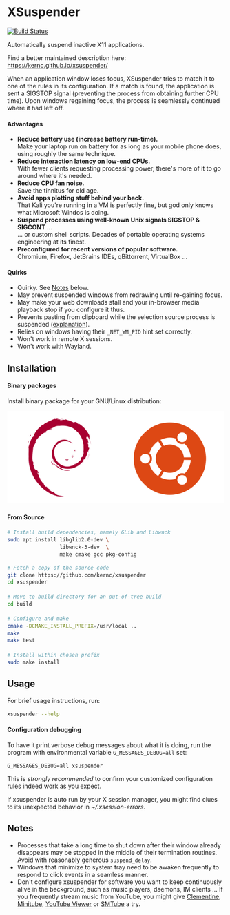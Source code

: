 XSuspender
==========
[![Build Status](https://travis-ci.org/kernc/xsuspender.svg?branch=master)](https://travis-ci.org/kernc/xsuspender)

Automatically suspend inactive X11 applications.

Find a better maintained description here: https://kernc.github.io/xsuspender/

When an application window loses focus, XSuspender tries to match it to
one of the rules in its configuration. If a match is found, the
application is sent a SIGSTOP signal (preventing the process from obtaining
further CPU time). Upon windows regaining focus, the process is seamlessly
continued where it had left off.

#### Advantages

* **Reduce battery use (increase battery run-time).**  
  Make your laptop run on battery for as long as your mobile phone does,
  using roughly the same technique.
* **Reduce interaction latency on low-end CPUs.**  
  With fewer clients requesting processing power, there's more of it to go
  around where it's needed.
* **Reduce CPU fan noise.**  
  Save the tinnitus for old age.
* **Avoid apps plotting stuff behind your back.**  
  That Kali you're running in a VM is perfectly fine, but god
  only knows what Microsoft Windos is doing.
* **Suspend processes using well-known Unix signals SIGSTOP & SIGCONT ...**  
  ... or custom shell scripts. Decades of portable operating systems
  engineering at its finest.
* **Preconfigured for recent versions of popular software.**  
  Chromium, Firefox, JetBrains IDEs, qBittorrent, VirtualBox ...

#### Quirks

* Quirky. See [Notes] below.
* May prevent suspended windows from redrawing until re-gaining focus.
* May make your web downloads stall and your in-browser media
  playback stop if you configure it thus.
* Prevents pasting from clipboard while the selection source process
  is suspended
  ([explanation](https://unix.stackexchange.com/questions/316715/xclip-works-differently-in-interactive-and-non-interactive-shells/316890#316890)).
* Relies on windows having their `_NET_WM_PID` hint set correctly.
* Won't work in remote X sessions.
* Won't work with Wayland.
 

Installation
------------

#### Binary packages

Install binary package for your GNU/Linux distribution:

[![Binary packages](doc/distros.svg)](https://software.opensuse.org//download.html?project=home%3Akernc%3Axsuspender&package=xsuspender)


#### From Source

```bash
# Install build dependencies, namely GLib and Libwnck
sudo apt install libglib2.0-dev \
                 libwnck-3-dev  \
                 make cmake gcc pkg-config
```

```bash
# Fetch a copy of the source code
git clone https://github.com/kernc/xsuspender
cd xsuspender

# Move to build directory for an out-of-tree build
cd build

# Configure and make
cmake -DCMAKE_INSTALL_PREFIX=/usr/local ..
make
make test

# Install within chosen prefix
sudo make install
```

Usage
-----
For brief usage instructions, run:

```bash
xsuspender --help
```

#### Configuration debugging

To have it print verbose debug messages about what it is doing, run the
program with environmental variable `G_MESSAGES_DEBUG=all` set:

    G_MESSAGES_DEBUG=all xsuspender
    
This is _strongly recommended_ to confirm your customized configuration
rules indeed work as you expect.

If xsuspender is auto run by your X session manager, you might find clues
to its unexpected behavior in _~/.xsession-errors_.

Notes
-----
[Notes]: #notes

* Processes that take a long time to shut down after their window already
  disappears may be stopped in the middle of their termination routines.
  Avoid with reasonably generous `suspend_delay`.
* Windows that minimize to system tray need to be awaken frequently to
  respond to click events in a seamless manner.
* Don't configure xsuspender for software you want to keep continuously alive
  in the background, such as music players, daemons, IM clients ... If you
  frequently stream music from YouTube, you might give
  [Clementine], [Minitube], [YouTube Viewer] or [SMTube] a try.
  
[Clementine]: https://www.clementine-player.org
[Minitube]: https://flavio.tordini.org/minitube
[YouTube Viewer]: https://github.com/trizen/youtube-viewer
[SMTube]: https://www.smtube.org
